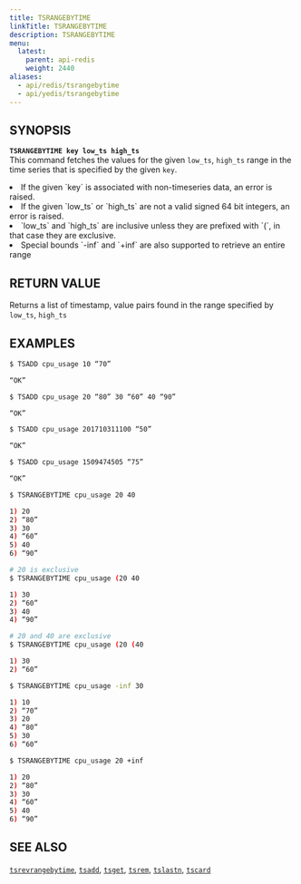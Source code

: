 ```yaml
---
title: TSRANGEBYTIME
linkTitle: TSRANGEBYTIME
description: TSRANGEBYTIME
menu:
  latest:
    parent: api-redis
    weight: 2440
aliases:
  - api/redis/tsrangebytime
  - api/yedis/tsrangebytime
---
```


## SYNOPSIS
<b>`TSRANGEBYTIME key low_ts high_ts`</b><br>
This command fetches the values for the given `low_ts`, `high_ts` range in the time series that is
specified by the given `key`.

<li>If the given `key` is associated with non-timeseries data, an error is raised.</li>
<li>If the given `low_ts` or `high_ts` are not a valid signed 64 bit integers, an error is raised.</li>
<li>`low_ts` and `high_ts` are inclusive unless they are prefixed with `(`, in that case they are
exclusive.</li>
<li>Special bounds `-inf` and `+inf` are also supported to retrieve an entire range</li>

## RETURN VALUE
Returns a list of timestamp, value pairs found in the range specified by `low_ts`, `high_ts`

## EXAMPLES
```{.sh .copy .separator-dollar}
$ TSADD cpu_usage 10 “70”
```
```sh
“OK”
```
```{.sh .copy .separator-dollar}
$ TSADD cpu_usage 20 “80” 30 “60” 40 “90”
```
```sh
“OK”
```
```{.sh .copy .separator-dollar}
$ TSADD cpu_usage 201710311100 “50”
```
```sh
“OK”
```
```{.sh .copy .separator-dollar}
$ TSADD cpu_usage 1509474505 “75”
```
```sh
“OK”
```
```{.sh .copy .separator-dollar}
$ TSRANGEBYTIME cpu_usage 20 40
```
```sh
1) 20
2) “80”
3) 30
4) “60”
5) 40
6) “90”
```
```{.sh .copy .separator-dollar}
# 20 is exclusive
$ TSRANGEBYTIME cpu_usage (20 40
```
```sh
1) 30
2) “60”
3) 40
4) “90”
```
```{.sh .copy .separator-dollar}
# 20 and 40 are exclusive
$ TSRANGEBYTIME cpu_usage (20 (40
```
```sh
1) 30
2) “60”
```
```{.sh .copy .separator-dollar}
$ TSRANGEBYTIME cpu_usage -inf 30
```
```sh
1) 10
2) “70”
3) 20
4) “80”
5) 30
6) “60”
```
```{.sh .copy .separator-dollar}
$ TSRANGEBYTIME cpu_usage 20 +inf
```
```sh
1) 20
2) “80”
3) 30
4) “60”
5) 40
6) “90”
```

## SEE ALSO
[`tsrevrangebytime`](../tsrevrangebytime/), [`tsadd`](../tsadd/), [`tsget`](../tsget/),
[`tsrem`](../tsrem/), [`tslastn`](../tslastn/), [`tscard`](../tscard/)
